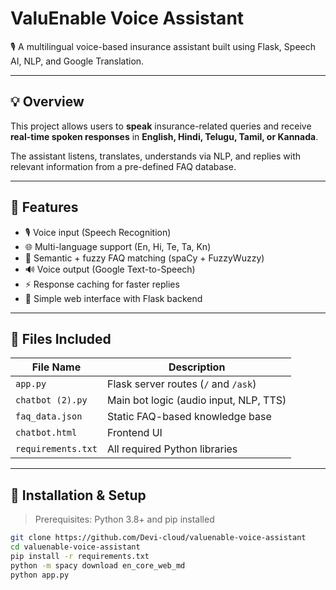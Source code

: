 # ValuEnable Voice Assistant

🎙️ A multilingual voice-based insurance assistant built using Flask, Speech AI, NLP, and Google Translation.

---

## 💡 Overview

This project allows users to **speak** insurance-related queries and receive **real-time spoken responses** in **English, Hindi, Telugu, Tamil, or Kannada**.

The assistant listens, translates, understands via NLP, and replies with relevant information from a pre-defined FAQ database.

---

## 🚀 Features

- 🎙️ Voice input (Speech Recognition)
- 🌐 Multi-language support (En, Hi, Te, Ta, Kn)
- 🧠 Semantic + fuzzy FAQ matching (spaCy + FuzzyWuzzy)
- 🔊 Voice output (Google Text-to-Speech)
- ⚡ Response caching for faster replies
- 🧾 Simple web interface with Flask backend

---

## 📂 Files Included

| File Name         | Description |
|------------------|-------------|
| `app.py`          | Flask server routes (`/` and `/ask`) |
| `chatbot (2).py`  | Main bot logic (audio input, NLP, TTS) |
| `faq_data.json`   | Static FAQ-based knowledge base |
| `chatbot.html`    | Frontend UI |
| `requirements.txt`| All required Python libraries |

---

## 🔧 Installation & Setup

> Prerequisites: Python 3.8+ and pip installed

```bash
git clone https://github.com/Devi-cloud/valuenable-voice-assistant
cd valuenable-voice-assistant
pip install -r requirements.txt
python -m spacy download en_core_web_md
python app.py

